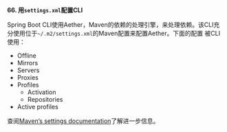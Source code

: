 **66. 用<code>settings.xml</code>配置CLI**

Spring Boot CLI使用Aether，Maven的依赖的处理引擎，来处理依赖。该CLI充分使用位于<code>~/.m2/settings.xml</code>的Maven配置来配置Aether。下面的配置
被CLI使用：

* Offline
* Mirrors
* Servers
* Proxies
* Profiles
  * Activation
  * Repositories
* Active profiles

查阅[Maven’s settings documentation](https://maven.apache.org/settings.html)了解进一步信息。
